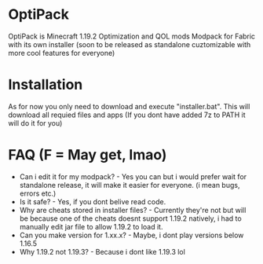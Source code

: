 # OptiPack

OptiPack is Minecraft 1.19.2 Optimization and QOL mods Modpack for Fabric with its own installer (soon to be released as standalone cuztomizable with more cool features for everyone)

# Installation

As for now you only need to download and execute "installer.bat". This will download all requied files and apps (If you dont have added 7z to PATH it will do it for you)

# FAQ (F = May get, lmao)

- Can i edit it for my modpack? -
Yes you can but i would prefer wait for standalone release, it will make it easier for everyone. (i mean bugs, errors etc.)
- Is it safe? -
Yes, if you dont belive read code.
- Why are cheats stored in installer files? -
Currently they're not but will be because one of the cheats doesnt support 1.19.2 natively, i had to manually edit jar file to allow 1.19.2 to load it.
- Can you make version for 1.xx.x? -
Maybe, i dont play versions below 1.16.5
- Why 1.19.2 not 1.19.3? -
Because i dont like 1.19.3 lol
